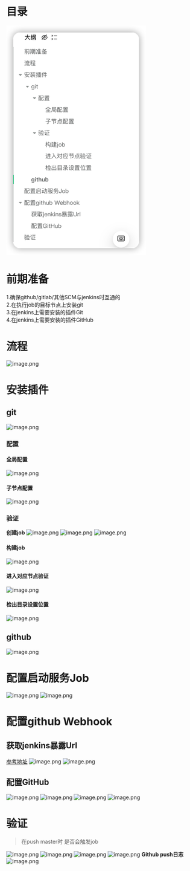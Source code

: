 # 目录
![img_1.png](img_1.png)
# 前期准备
1.确保github/gitlab/其他SCM与jenkins时互通的</br>
2.在执行job的目标节点上安装git</br>
3.在jenkins上需要安装的插件Git</br>
4.在jenkins上需要安装的插件GitHub
# 流程
![image.png](https://cdn.nlark.com/yuque/0/2023/png/2076545/1690709579987-62017734-6a9f-4f4c-b030-024068e9e80c.png#averageHue=%23dfdfdf&clientId=u2183a481-dc3e-4&from=paste&height=646&id=ubd5e6603&originHeight=1034&originWidth=1790&originalType=binary&ratio=1.600000023841858&rotation=0&showTitle=false&size=126369&status=done&style=none&taskId=u02032847-aeed-4f36-9f05-06cdb4500fe&title=&width=1118.7499833293261)
# 安装插件
## git
![image.png](https://cdn.nlark.com/yuque/0/2023/png/2076545/1690701929149-041dabe2-4155-4409-9a66-6ce23f104752.png#averageHue=%23e6ae6a&clientId=u2183a481-dc3e-4&from=paste&height=344&id=ub994e0c7&originHeight=550&originWidth=2966&originalType=binary&ratio=1.600000023841858&rotation=0&showTitle=false&size=104254&status=done&style=none&taskId=u98931c54-6c8c-4e48-9b86-5048b0fdff8&title=&width=1853.749972376973)
### 配置
#### 全局配置
![image.png](https://cdn.nlark.com/yuque/0/2023/png/2076545/1690702298193-a2b11318-f815-4cf9-9513-04f5d7bd0d3b.png#averageHue=%23fefefe&clientId=u2183a481-dc3e-4&from=paste&height=1000&id=u3088d433&originHeight=1600&originWidth=2382&originalType=binary&ratio=1.600000023841858&rotation=0&showTitle=false&size=167889&status=done&style=none&taskId=u940993c4-91ac-4daa-bb6f-aafe150295f&title=&width=1488.7499778158965)
#### 子节点配置
![image.png](https://cdn.nlark.com/yuque/0/2023/png/2076545/1690702358744-ce9c379e-9c2a-40b0-883e-4daa75be1d68.png#averageHue=%23fefefd&clientId=u2183a481-dc3e-4&from=paste&height=1030&id=u209c0811&originHeight=1648&originWidth=2572&originalType=binary&ratio=1.600000023841858&rotation=0&showTitle=false&size=178273&status=done&style=none&taskId=u3e43c012-203d-4bb1-9a9f-f4a16c032e5&title=&width=1607.4999760463838)
### 验证
**创建job**
![image.png](https://cdn.nlark.com/yuque/0/2023/png/2076545/1690702618332-57df4ad0-7b24-45f4-a7ec-88b8d0f08bd1.png#averageHue=%23fefefd&clientId=u2183a481-dc3e-4&from=paste&height=1004&id=uf15ba0fb&originHeight=1606&originWidth=3016&originalType=binary&ratio=1.600000023841858&rotation=0&showTitle=false&size=939535&status=done&style=none&taskId=ud01e2868-bc16-40ad-aa74-2a419062b8f&title=&width=1884.9999719113116)
![image.png](https://cdn.nlark.com/yuque/0/2023/png/2076545/1690703015913-d1096bc3-23f7-44d6-b2db-e893ac8683ea.png#averageHue=%23fefefe&clientId=u2183a481-dc3e-4&from=paste&height=896&id=uf57fcff7&originHeight=1434&originWidth=2990&originalType=binary&ratio=1.600000023841858&rotation=0&showTitle=false&size=199279&status=done&style=none&taskId=uf0ff1826-eede-4180-8eae-73f9bbe6c0d&title=&width=1868.7499721534555)
![image.png](https://cdn.nlark.com/yuque/0/2023/png/2076545/1690703035832-207ed3be-140a-430b-b823-771721a123d6.png#averageHue=%23fefdfd&clientId=u2183a481-dc3e-4&from=paste&height=999&id=u195422f0&originHeight=1598&originWidth=2856&originalType=binary&ratio=1.600000023841858&rotation=0&showTitle=false&size=228915&status=done&style=none&taskId=ud208bd76-b119-4e39-953a-e6740a88851&title=&width=1784.9999734014277)
#### 构建job
![image.png](https://cdn.nlark.com/yuque/0/2023/png/2076545/1690703268584-593e2b1b-edf4-41a7-bfb4-0224d9fa5bc3.png#averageHue=%23e9eae8&clientId=u2183a481-dc3e-4&from=paste&height=741&id=uc0e5278a&originHeight=1186&originWidth=3022&originalType=binary&ratio=1.600000023841858&rotation=0&showTitle=false&size=880941&status=done&style=none&taskId=u7b13336d-4ec7-4cc7-86ef-ea2b7edd40c&title=&width=1888.7499718554322)
#### 进入对应节点验证
![image.png](https://cdn.nlark.com/yuque/0/2023/png/2076545/1690703742406-14e8ebb4-12cb-4034-9346-617b3c7d7b62.png#averageHue=%23141413&clientId=u2183a481-dc3e-4&from=paste&height=615&id=uced9b9cb&originHeight=984&originWidth=3000&originalType=binary&ratio=1.600000023841858&rotation=0&showTitle=false&size=2688563&status=done&style=none&taskId=u6eb90697-4028-408b-8d5f-ab4c80c0264&title=&width=1874.9999720603232)
#### 检出目录设置位置
![image.png](https://cdn.nlark.com/yuque/0/2023/png/2076545/1690703718647-9a3da97c-575c-4a8e-876a-0acc0e273dc2.png#averageHue=%23e7e6e6&clientId=u2183a481-dc3e-4&from=paste&height=844&id=ua049fbf8&originHeight=1350&originWidth=2372&originalType=binary&ratio=1.600000023841858&rotation=0&showTitle=false&size=298776&status=done&style=none&taskId=u489f606e-1869-4ec1-958e-fcd6bb72950&title=&width=1482.4999779090288)
## github
![image.png](https://cdn.nlark.com/yuque/0/2023/png/2076545/1690705154182-ff28435e-ec25-42e4-a90b-b8feaacccb61.png#averageHue=%23d6d5d5&clientId=u2183a481-dc3e-4&from=paste&height=777&id=ue2456493&originHeight=1244&originWidth=3076&originalType=binary&ratio=1.600000023841858&rotation=0&showTitle=false&size=290078&status=done&style=none&taskId=u1ee50037-b6bd-4a2a-9392-b818c9b6327&title=&width=1922.499971352518)
# 配置启动服务Job
![image.png](https://cdn.nlark.com/yuque/0/2023/png/2076545/1690705660092-f5eb8cfb-2ef2-44f9-943b-6117930a080e.png#averageHue=%23fdfdfb&clientId=u2183a481-dc3e-4&from=paste&height=1081&id=u32987458&originHeight=1730&originWidth=3090&originalType=binary&ratio=1.600000023841858&rotation=0&showTitle=false&size=1001194&status=done&style=none&taskId=ub8c4ee63-0f82-4232-ad27-d63783e9023&title=&width=1931.249971222133)
![image.png](https://cdn.nlark.com/yuque/0/2023/png/2076545/1690705681663-d2b6e122-ef92-4a57-9e38-7f5af6f7a5be.png#averageHue=%23edecec&clientId=u2183a481-dc3e-4&from=paste&height=1077&id=u7f16f7ea&originHeight=1724&originWidth=3084&originalType=binary&ratio=1.600000023841858&rotation=0&showTitle=false&size=282801&status=done&style=none&taskId=u94db74a2-a806-4c47-837e-ffbaeab8d09&title=&width=1927.4999712780123)

# 配置github Webhook
## 获取jenkins暴露Url
[参考地址](https://plugins.jenkins.io/github/#plugin-content-github-hook-trigger-for-gitscm-polling)
![image.png](https://cdn.nlark.com/yuque/0/2023/png/2076545/1690706090709-a9017b8e-a625-4ab1-bd96-f10a1a795407.png#averageHue=%23fefefd&clientId=u2183a481-dc3e-4&from=paste&height=1086&id=ua72d5f77&originHeight=1738&originWidth=3074&originalType=binary&ratio=1.600000023841858&rotation=0&showTitle=false&size=1080146&status=done&style=none&taskId=u06d29136-4cfe-4840-a3bb-08b30d51aee&title=&width=1921.2499713711445)
![image.png](https://cdn.nlark.com/yuque/0/2023/png/2076545/1690707164340-d2902b06-0d12-4349-931d-e01e8bd30004.png#averageHue=%23edecec&clientId=u2183a481-dc3e-4&from=paste&height=1089&id=u62d77c41&originHeight=1742&originWidth=3088&originalType=binary&ratio=1.600000023841858&rotation=0&showTitle=false&size=254121&status=done&style=none&taskId=ue65a8977-b787-4ff9-a56c-1cfb66e2691&title=&width=1929.9999712407594)
## 配置GitHub
![image.png](https://cdn.nlark.com/yuque/0/2023/png/2076545/1690707685083-8b93b8e1-ff04-4277-8800-56dab9983d84.png#averageHue=%23ebeaea&clientId=u2183a481-dc3e-4&from=paste&height=1089&id=u122d231b&originHeight=1742&originWidth=2922&originalType=binary&ratio=1.600000023841858&rotation=0&showTitle=false&size=458774&status=done&style=none&taskId=u164e5d72-b905-40a8-9059-d9c2afb634f&title=&width=1826.2499727867548)
![image.png](https://cdn.nlark.com/yuque/0/2023/png/2076545/1690707472103-fad69ad3-e93a-4e98-9bac-590374d41818.png#averageHue=%23eeeded&clientId=u2183a481-dc3e-4&from=paste&height=1170&id=u01d00fa1&originHeight=1872&originWidth=3038&originalType=binary&ratio=1.600000023841858&rotation=0&showTitle=false&size=577641&status=done&style=none&taskId=u9db42a7f-d76b-42a0-b81f-72f34a04bc1&title=&width=1898.7499717064206)
![image.png](https://cdn.nlark.com/yuque/0/2023/png/2076545/1690707496812-335b3dbe-07fa-4358-beb2-fb402b3205de.png#averageHue=%23fefefd&clientId=u2183a481-dc3e-4&from=paste&height=1125&id=u634ae90b&originHeight=1800&originWidth=3092&originalType=binary&ratio=1.600000023841858&rotation=0&showTitle=false&size=1216571&status=done&style=none&taskId=u36e5d373-07ec-4c5d-b674-b9ecb0624dd&title=&width=1932.4999712035064)
![image.png](https://cdn.nlark.com/yuque/0/2023/png/2076545/1690707709292-dd3a2ae4-6129-46f8-baa9-72ea2f470108.png#averageHue=%23d1d2d3&clientId=u2183a481-dc3e-4&from=paste&height=374&id=u96ae361c&originHeight=598&originWidth=2844&originalType=binary&ratio=1.600000023841858&rotation=0&showTitle=false&size=167117&status=done&style=none&taskId=u1922701a-69bc-4b8e-96d8-510e1ef2f83&title=&width=1777.4999735131864)

# 验证
> 在push master时 是否会触发job

![image.png](https://cdn.nlark.com/yuque/0/2023/png/2076545/1690707941093-3d81bc56-ad28-429b-bac3-22111d350346.png#averageHue=%23eceaea&clientId=u2183a481-dc3e-4&from=paste&height=1060&id=u3884fbd7&originHeight=1696&originWidth=2696&originalType=binary&ratio=1.600000023841858&rotation=0&showTitle=false&size=259229&status=done&style=none&taskId=uade1d7cb-babe-4289-b3ee-adcd404d8d2&title=&width=1684.9999748915438)
![image.png](https://cdn.nlark.com/yuque/0/2023/png/2076545/1690708027899-ca1977cc-5a99-4270-857b-7fa624a743fb.png#averageHue=%23202020&clientId=u2183a481-dc3e-4&from=paste&height=471&id=u1c6a35fe&originHeight=754&originWidth=2572&originalType=binary&ratio=1.600000023841858&rotation=0&showTitle=false&size=205224&status=done&style=none&taskId=ue424a694-2e2f-4da2-a71b-d27788e9777&title=&width=1607.4999760463838)
![image.png](https://cdn.nlark.com/yuque/0/2023/png/2076545/1690708085270-f895be5f-e818-407e-9ec9-99c0e2eafb4f.png#averageHue=%23cbcaca&clientId=u2183a481-dc3e-4&from=paste&height=587&id=u23bd8cd6&originHeight=940&originWidth=2714&originalType=binary&ratio=1.600000023841858&rotation=0&showTitle=false&size=257702&status=done&style=none&taskId=ufe81e5f3-0305-43f8-9392-8c79909202a&title=&width=1696.2499747239058)
![image.png](https://cdn.nlark.com/yuque/0/2023/png/2076545/1690709507559-1f8e8fe1-ee37-4fe3-a187-f19c267635eb.png#averageHue=%23dcdbdb&clientId=u2183a481-dc3e-4&from=paste&height=669&id=ub99efe8d&originHeight=1070&originWidth=2802&originalType=binary&ratio=1.600000023841858&rotation=0&showTitle=false&size=362885&status=done&style=none&taskId=uf90f66ca-34ea-4a94-bef5-25f8f6ce954&title=&width=1751.249973904342)
**Github push日志**
![image.png](https://cdn.nlark.com/yuque/0/2023/png/2076545/1690710012434-101809e6-1e9a-4aef-82dc-34229c617905.png#averageHue=%23306f3c&clientId=ufc97fe36-cc26-4&from=paste&height=1011&id=uc6feaabb&originHeight=1618&originWidth=2440&originalType=binary&ratio=1.600000023841858&rotation=0&showTitle=false&size=439541&status=done&style=none&taskId=u83ba0c1f-e880-43d4-9ac5-42e4a37cb86&title=&width=1524.9999772757294)
